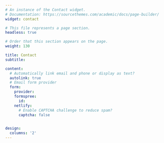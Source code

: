 ```yaml
---
# An instance of the Contact widget.
# Documentation: https://sourcethemes.com/academic/docs/page-builder/
widget: contact

# This file represents a page section.
headless: true

# Order that this section appears on the page.
weight: 130

title: Contact
subtitle:

content:
  # Automatically link email and phone or display as text?
  autolink: true
  # Email form provider
  form:
    provider: 
    formspree:
      id:
    netlify:
      # Enable CAPTCHA challenge to reduce spam?
      captcha: false  

  
design:
  columns: '2'
---
```

